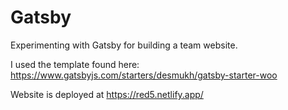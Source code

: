 # Gatsby 
Experimenting with Gatsby for building a team website.

I used the template found here: https://www.gatsbyjs.com/starters/desmukh/gatsby-starter-woo

Website is deployed at https://red5.netlify.app/
